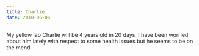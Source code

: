```yaml
---
title: Charlie
date: 2018-06-06
---
```

My yellow lab Charlie will be 4 years old in 20 days. I have been worried about him lately with respect to some health issues but he seems to be on the mend.
